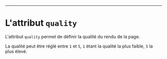 ---
# L'attribut `quality`

L'attribut `quality` permet de définir la qualité du rendu de la page.

La qualité peut être réglé entre `1` et `5`, `1` étant la qualité la plus faible, `5` la plus élevé.


